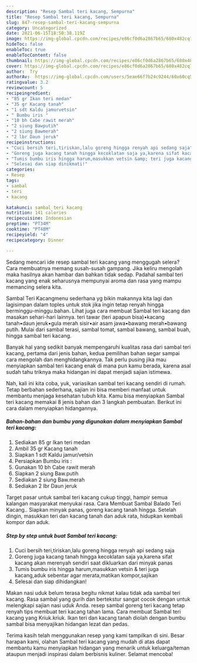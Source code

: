 ```yaml
---
description: "Resep Sambal teri kacang, Sempurna"
title: "Resep Sambal teri kacang, Sempurna"
slug: 847-resep-sambal-teri-kacang-sempurna
category: Uncategorized
date: 2021-06-15T18:50:38.119Z
image: https://img-global.cpcdn.com/recipes/e86cf0d6a2867b65/680x482cq70/sambal-teri-kacang-foto-resep-utama.jpg
hideToc: false
enableToc: true
enableTocContent: false
thumbnail: https://img-global.cpcdn.com/recipes/e86cf0d6a2867b65/680x482cq70/sambal-teri-kacang-foto-resep-utama.jpg
cover: https://img-global.cpcdn.com/recipes/e86cf0d6a2867b65/680x482cq70/sambal-teri-kacang-foto-resep-utama.jpg
author:  Try
authorAv:  https://img-global.cpcdn.com/users/5eae66f7b24c9244/60x60cq50/avatar.jpg
ratingvalue: 3.2
reviewcount: 5
recipeingredient:
- "85 gr Ikan teri medan"
- "35 gr Kacang tanah"
- "1 sdt Kaldu jamurvetsin"
- " Bumbu iris "
- "10 bh Cabe rawit merah"
- "2 siung Bawputih"
- "2 siung Bawmerah"
- "2 lbr Daun jeruk"
recipeinstructions:
- "Cuci bersih teri,tiriskan,lalu goreng hingga renyah api sedang saja"
- "Goreng juga kacang tanah hingga kecoklatan saja ya,karena sifat kacang akan merenyah sendiri saat dikluarkan dari minyak panas"
- "Tumis bumbu iris hingga harum,masukkan vetsin &amp; teri juga kacang,aduk sebentar agar merata,matikan kompor,sajikan"
- "Selesai dan siap dinikmati!"
categories:
- Resep
tags:
- sambal
- teri
- kacang

katakunci: sambal teri kacang 
nutrition: 141 calories
recipecuisine: Indonesian
preptime: "PT34M"
cooktime: "PT48M"
recipeyield: "4"
recipecategory: Dinner

---
```



Sedang mencari ide resep sambal teri kacang yang menggugah selera? Cara membuatnya memang susah-susah gampang. Jika keliru mengolah maka hasilnya akan hambar dan bahkan tidak sedap. Padahal sambal teri kacang yang enak seharusnya mempunyai aroma dan rasa yang mampu memancing selera kita.


Sambal Teri Kacangmenu sederhana yg bikin makannya kita lagi dan lagisimpan dalam toples untuk stok jika ingin tetap renyah hingga berminggu-minggu.bahan. Lihat juga cara membuat Sambal teri kacang dan masakan sehari-hari lainnya. teri tawar (teri apapun bisa)•kacang tanah•daun jeruk•gula merah sisir•air asam jawa•bawang merah•bawang putih. Mulai dari sambal terasi, sambal tomat, sambal bawang, sambal buah, hingga sambal teri kacang.

Banyak hal yang sedikit banyak mempengaruhi kualitas rasa dari sambal teri kacang, pertama dari jenis bahan, kedua pemilihan bahan segar sampai cara mengolah dan menghidangkannya. Tak perlu pusing jika mau menyiapkan sambal teri kacang enak di mana pun kamu berada, karena asal sudah tahu triknya maka hidangan ini dapat menjadi sajian istimewa.


Nah, kali ini kita coba, yuk, variasikan sambal teri kacang sendiri di rumah. Tetap berbahan sederhana, sajian ini bisa memberi manfaat untuk membantu menjaga kesehatan tubuh kita. Kamu bisa menyiapkan Sambal teri kacang memakai 8 jenis bahan dan 3 langkah pembuatan. Berikut ini cara dalam menyiapkan hidangannya.

<!--inarticleads1-->

##### Bahan-bahan dan bumbu yang digunakan dalam menyiapkan Sambal teri kacang:

1. Sediakan 85 gr Ikan teri medan
1. Ambil 35 gr Kacang tanah
1. Siapkan 1 sdt Kaldu jamur/vetsin
1. Persiapkan  Bumbu iris :
1. Gunakan 10 bh Cabe rawit merah
1. Siapkan 2 siung Baw.putih
1. Sediakan 2 siung Baw.merah
1. Sediakan 2 lbr Daun jeruk


Target pasar untuk sambal teri kacang cukup tinggi, hampir semua kalangan masyarakat menyukai rasa. Cara Membuat Sambal Balado Teri Kacang.. Siapkan minyak panas, goreng kacang tanah hingga. Setelah dingin, masukkan teri dan kacang tanah dan aduk rata, hidupkan kembali kompor dan aduk. 

<!--inarticleads2-->

##### Step by step untuk buat Sambal teri kacang:

1. Cuci bersih teri,tiriskan,lalu goreng hingga renyah api sedang saja
1. Goreng juga kacang tanah hingga kecoklatan saja ya,karena sifat kacang akan merenyah sendiri saat dikluarkan dari minyak panas
1. Tumis bumbu iris hingga harum,masukkan vetsin &amp; teri juga kacang,aduk sebentar agar merata,matikan kompor,sajikan
1. Selesai dan siap dihidangkan!

Makan nasi uduk belum terasa begitu nikmat kalau tidak ada sambal teri kacang. Rasa sambal yang gurih dan bertekstur sangat cocok dengan untuk melengkapi sajian nasi uduk Anda. resep sambal goreng teri kacang tetap renyah tips membuat teri kacang tahan lama. Cara membuat Sambal teri kacang yang Kriuk.kriuk. Ikan teri dan kacang tanah diolah dengan bumbu sambal bisa menyajikan hidangan lezat dan pedas. 

Terima kasih telah menggunakan resep yang kami tampilkan di sini. Besar harapan kami, olahan Sambal teri kacang yang mudah di atas dapat membantu kamu menyiapkan hidangan yang menarik untuk keluarga/teman ataupun menjadi inspirasi dalam berbisnis kuliner. Selamat mencoba!
